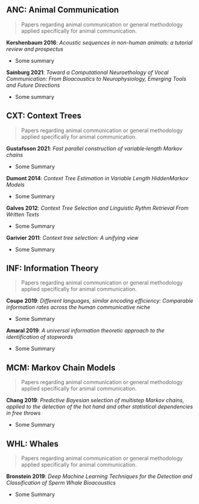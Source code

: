 ## **ANC**: Animal Communication
> Papers regarding animal communication or general methodology applied specifically for animal communication.

**Kershenbaum 2016**: _Acoustic sequences in non-human animals: a tutorial review and prospectus_
* Some summary

**Sainburg 2021**: _Toward a Computational Neuroethology of Vocal Communication: From Bioacoustics to Neurophysiology, Emerging Tools and Future Directions_
* Some summary

## **CXT**: Context Trees
> Papers regarding animal communication or general methodology applied specifically for animal communication.

**Gustafsson 2021**: _Fast parallel construction of variable‑length Markov chains_
* Some Summary

**Dumont 2014**: _Context Tree Estimation in Variable Length HiddenMarkov Models_
* Some Summary

**Galves 2012**: _Context Tree Selection and Linguistic Rythm Retrieval From Written Texts_
* Some Summary

**Garivier 2011**: _Context tree selection: A unifying view_
* Some Summary


## **INF**: Information Theory
> Papers regarding animal communication or general methodology applied specifically for animal communication.

**Coupe 2019**: _Different languages, similar encoding efficiency: Comparable information rates across the human communicative niche_
* Some Summary

**Amaral 2019**: _A universal information theoretic approach to the identification of stopwords_
* Some Summary

## **MCM**: Markov Chain Models
> Papers regarding animal communication or general methodology applied specifically for animal communication.

**Chang 2019**: _Predictive Bayesian selection of multistep Markov chains, applied to the detection of the hot hand and other statistical dependencies in free throws_
* Some Summary

## **WHL**: Whales
> Papers regarding animal communication or general methodology applied specifically for animal communication.

**Bronstein 2019**: _Deep Machine Learning Techniques for the Detection and Classification of Sperm Whale Bioacoustics_
* Some Summary







